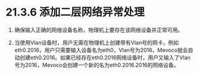 # 21.3.6 添加二层网络异常处理

1. 确保输入正确的网络设备名称，物理机上要存在该网络设备并正常可用。

2. 当使用Vlan设备时，用户无需在物理机上创建带有Vlan号的网卡，例如eth0.2016，用户只需要输入设备名为eth0，Vlan号为2016，Mevoco就会自动创建eth0.2016。如果已经存在eth0.2016网络设备时，用户又输入了Vlan号为2016，Mevoco会创建一个新的名为eth0.2016.2016的网络设备。

